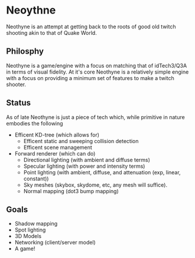 # Neoythne

Neothyne is an attempt at getting back to the roots of good old twitch shooting
akin to that of Quake World.

## Philosphy

Neothyne is a game/engine with a focus on matching that of idTech3/Q3A in terms
of visual fidelity. At it's core Neothyne is a relatively simple engine with a
focus on providing a minimum set of features to make a twitch shooter.

## Status

As of late Neothyne is just a piece of tech which, while primitive in nature
embodies the following

* Efficent KD-tree (which allows for)
  * Efficent static and sweeping collision detection
  * Efficent scene management
* Forward renderer (which can do)
  * Directional lighting (with ambient and diffuse terms)
  * Specular lighting (with power and intensity terms)
  * Point lighting (with ambient, diffuse, and attenuation (exp, linear, constant))
  * Sky meshes (skybox, skydome, etc, any mesh will suffice).
  * Normal mapping (dot3 bump mapping)

## Goals

* Shadow mapping
* Spot lighting
* 3D Models
* Networking (client/server model)
* A game!



